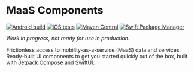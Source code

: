 # MaaS Components

[![Android build](https://img.shields.io/github/workflow/status/trafi/maas-components/Build%20Android?event=push&logo=android)](https://github.com/trafi/maas-components/actions?query=workflow%3A%22Build+Android%22)
[![iOS tests](https://img.shields.io/github/workflow/status/trafi/maas-components/iOS%20tests?label=tests&logo=iOS)](https://github.com/trafi/maas-components/actions?query=workflow%3A%22iOS+tests%22)
[![Maven Central](https://img.shields.io/maven-central/v/com.trafi.maas/routes-ui-android?logo=android)](https://search.maven.org/search?q=g:com.trafi.maas)
[![Swift Package Manager](https://img.shields.io/github/v/release/trafi/maas-components?include_prereleases&label=SPM&logo=iOS)](https://github.com/trafi/maas-components/releases)

*Work in progress, not ready for use in production.*

Frictionless access to mobility-as-a-service (MaaS) data and services.
Ready-built UI components to get you started quickly out of the box, built with [Jetpack Compose][compose] and [SwiftUI][swiftui].

[swiftui]: https://developer.apple.com/xcode/swiftui/
[compose]: https://developer.android.com/jetpack/compose
